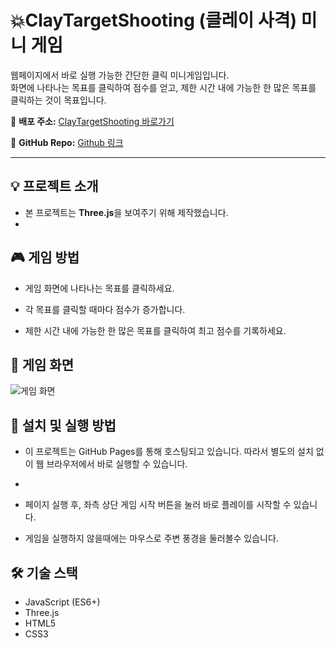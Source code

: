# 💥ClayTargetShooting (클레이 사격) 미니 게임

웹페이지에서 바로 실행 가능한 간단한 클릭 미니게임입니다.  
화면에 나타나는 목표를 클릭하여 점수를 얻고, 제한 시간 내에 가능한 한 많은 목표를 클릭하는 것이 목표입니다.

 🔗 **배포 주소:** [ClayTargetShooting 바로가기](https://qwezxc3810.github.io/ClayTargetShooting/)  

 🔗 **GitHub Repo:** [Github 링크](https://github.com/qwezxc3810/ClayTargetShooting)

 ---

## 💡 프로젝트 소개
- 본 프로젝트는 **Three.js**을 보여주기 위해 제작했습니다.
-  
## 🎮 게임 방법

- 게임 화면에 나타나는 목표를 클릭하세요.

- 각 목표를 클릭할 때마다 점수가 증가합니다.

- 제한 시간 내에 가능한 한 많은 목표를 클릭하여 최고 점수를 기록하세요.

## 📸 게임 화면
![게임 화면](./ClayTargetShooting.gif)


## 🚀 설치 및 실행 방법

- 이 프로젝트는 GitHub Pages를 통해 호스팅되고 있습니다. 따라서 별도의 설치 없이 웹 브라우저에서 바로 실행할 수 있습니다.


-

- 페이지 실행 후, 좌측 상단 게임 시작 버튼을 눌러 바로 플레이를 시작할 수 있습니다.

- 게임을 실행하지 않을때에는 마우스로 주변 풍경을 둘러볼수 있습니다.

## 🛠️ 기술 스택
- JavaScript (ES6+)
- Three.js
- HTML5
- CSS3












